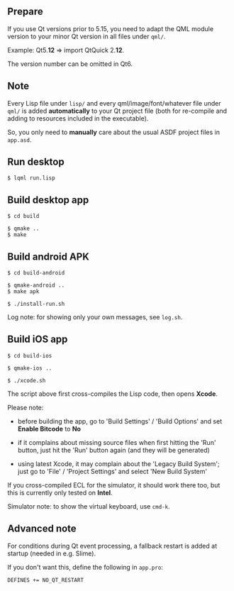 
Prepare
-------

If you use Qt versions prior to 5.15, you need to adapt the QML module version
to your minor Qt version in all files under `qml/`.

Example: Qt5.**12** => import QtQuick 2.**12**.

The version number can be omitted in Qt6.


Note
----

Every Lisp file under `lisp/` and every qml/image/font/whatever file under
`qml/` is added **automatically** to your Qt project file (both for re-compile
and adding to resources included in the executable).

So, you only need to **manually** care about the usual ASDF project files in
`app.asd`.


Run desktop
-----------
```
$ lqml run.lisp
```


Build desktop app
-----------------
```
$ cd build

$ qmake ..
$ make
```


Build android APK
-----------------
```
$ cd build-android

$ qmake-android ..
$ make apk

$ ./install-run.sh
```
Log note: for showing only your own messages, see `log.sh`.



Build iOS app
-------------
```
$ cd build-ios

$ qmake-ios ..

$ ./xcode.sh
```
The script above first cross-compiles the Lisp code, then opens **Xcode**.

Please note:

* before building the app, go to 'Build Settings' / 'Build Options' and set
  **Enable Bitcode** to **No**

* if it complains about missing source files when first hitting the 'Run'
  button, just hit the 'Run' button again (and they will be generated)

* using latest Xcode, it may complain about the 'Legacy Build System'; just go
  to 'File' / 'Project Settings' and select 'New Build System'

If you cross-compiled ECL for the simulator, it should work there too, but this
is currently only tested on **Intel**.

Simulator note: to show the virtual keyboard, use `cmd-k`.


Advanced note
-------------
For conditions during Qt event processing, a fallback restart is added at
startup (needed in e.g. Slime).

If you don't want this, define the following in `app.pro`:
```
DEFINES += NO_QT_RESTART
```
